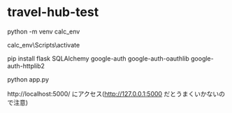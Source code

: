 # travel-hub-test

python -m venv calc_env

calc_env\Scripts\activate 

pip install flask SQLAlchemy google-auth google-auth-oauthlib google-auth-httplib2 

python app.py

http://localhost:5000/ にアクセス(http://127.0.0.1:5000 だとうまくいかないので注意)
